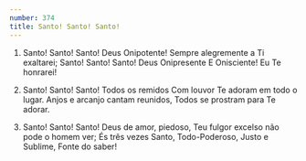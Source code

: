 ```yaml
---
number: 374
title: Santo! Santo! Santo!
---
```


1. Santo! Santo! Santo! Deus Onipotente!
  Sempre alegremente a Ti exaltarei;
  Santo! Santo! Santo! Deus Onipresente
  E Onisciente! Eu Te honrarei!

2. Santo! Santo! Santo! Todos os remidos
  Com louvor Te adoram em todo o lugar.
  Anjos e arcanjo cantam reunidos,
  Todos se prostram para Te adorar.

3. Santo! Santo! Santo! Deus de amor, piedoso,
  Teu fulgor excelso não pode o homem ver;
  És três vezes Santo, Todo-Poderoso,
  Justo e Sublime, Fonte do saber!
